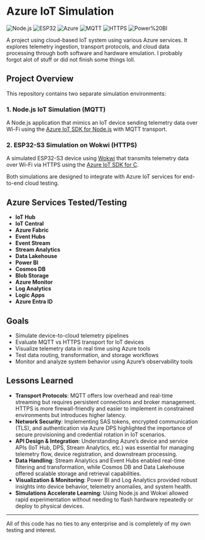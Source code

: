# Azure IoT Simulation

![Node.js](https://img.shields.io/badge/Node.js-339933?style=flat&logo=node.js&logoColor=white)
![ESP32](https://img.shields.io/badge/ESP32-S3-blue?style=flat&logo=espressif)
![Azure](https://img.shields.io/badge/Microsoft%20Azure-0089D6?style=flat&logo=microsoft-azure&logoColor=white)
![MQTT](https://img.shields.io/badge/MQTT-0082C3?style=flat&logo=apache-kafka&logoColor=white)
![HTTPS](https://img.shields.io/badge/HTTPS-Secure-green?style=flat&logo=ssl)
![Power%20BI](https://img.shields.io/badge/Power%20BI-F2C811?style=flat&logo=power-bi&logoColor=black)

A project using cloud-based IoT system using various Azure services. It explores telemetry ingestion, transport protocols, and cloud data processing through both software and hardware emulation. 
I probably forgot alot of stuff or did not finish some things loll.

## Project Overview

This repository contains two separate simulation environments:

### 1. Node.js IoT Simulation (MQTT)
A Node.js application that mimics an IoT device sending telemetry data over Wi-Fi using the [Azure IoT SDK for Node.js](https://github.com/Azure/azure-iot-sdk-node) with MQTT transport.

### 2. ESP32-S3 Simulation on Wokwi (HTTPS)
A simulated ESP32-S3 device using [Wokwi](https://wokwi.com/) that transmits telemetry data over Wi-Fi via HTTPS using the [Azure IoT SDK for C](https://github.com/Azure/azure-iot-sdk-c).

Both simulations are designed to integrate with Azure IoT services for end-to-end cloud testing.

## Azure Services Tested/Testing

- **IoT Hub**  
- **IoT Central**  
- **Azure Fabric**  
- **Event Hubs**  
- **Event Stream**  
- **Stream Analytics**  
- **Data Lakehouse**  
- **Power BI**  
- **Cosmos DB**  
- **Blob Storage**  
- **Azure Monitor**  
- **Log Analytics**  
- **Logic Apps**  
- **Azure Entra ID**

## Goals

- Simulate device-to-cloud telemetry pipelines  
- Evaluate MQTT vs HTTPS transport for IoT devices  
- Visualize telemetry data in real time using Azure tools  
- Test data routing, transformation, and storage workflows  
- Monitor and analyze system behavior using Azure’s observability tools

## Lessons Learned

- **Transport Protocols**: MQTT offers low overhead and real-time streaming but requires persistent connections and broker management. HTTPS is more firewall-friendly and easier to implement in constrained environments but introduces higher latency.
- **Network Security**: Implementing SAS tokens, encrypted communication (TLS), and authentication via Azure DPS highlighted the importance of secure provisioning and credential rotation in IoT scenarios.
- **API Design & Integration**: Understanding Azure’s device and service APIs (IoT Hub, DPS, Stream Analytics, etc.) was essential for managing telemetry flow, device registration, and downstream processing.
- **Data Handling**: Stream Analytics and Event Hubs enabled real-time filtering and transformation, while Cosmos DB and Data Lakehouse offered scalable storage and retrieval capabilities.
- **Visualization & Monitoring**: Power BI and Log Analytics provided robust insights into device behavior, telemetry anomalies, and system health.
- **Simulations Accelerate Learning**: Using Node.js and Wokwi allowed rapid experimentation without needing to flash hardware repeatedly or deploy to physical devices.

---

All of this code has no ties to any enterprise and is completely of my own testing and interest. 
